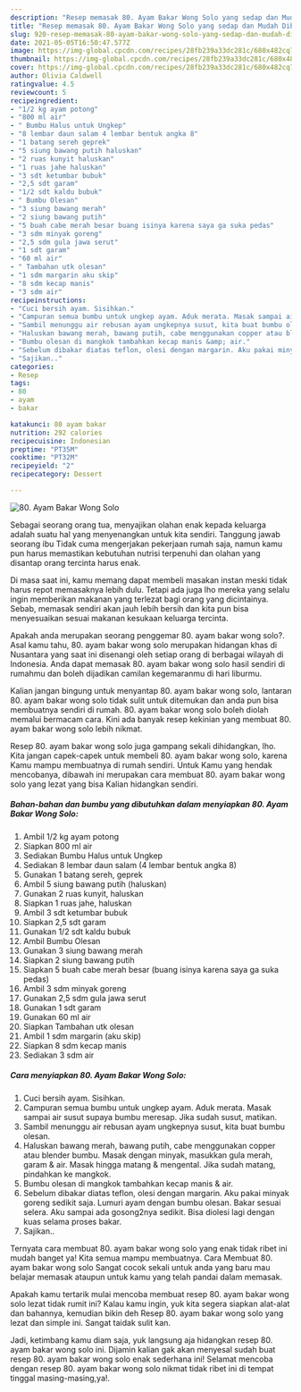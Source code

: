 ```yaml
---
description: "Resep memasak 80. Ayam Bakar Wong Solo yang sedap dan Mudah Dibuat"
title: "Resep memasak 80. Ayam Bakar Wong Solo yang sedap dan Mudah Dibuat"
slug: 920-resep-memasak-80-ayam-bakar-wong-solo-yang-sedap-dan-mudah-dibuat
date: 2021-05-05T16:50:47.577Z
image: https://img-global.cpcdn.com/recipes/28fb239a33dc281c/680x482cq70/80-ayam-bakar-wong-solo-foto-resep-utama.jpg
thumbnail: https://img-global.cpcdn.com/recipes/28fb239a33dc281c/680x482cq70/80-ayam-bakar-wong-solo-foto-resep-utama.jpg
cover: https://img-global.cpcdn.com/recipes/28fb239a33dc281c/680x482cq70/80-ayam-bakar-wong-solo-foto-resep-utama.jpg
author: Olivia Caldwell
ratingvalue: 4.5
reviewcount: 5
recipeingredient:
- "1/2 kg ayam potong"
- "800 ml air"
- " Bumbu Halus untuk Ungkep"
- "8 lembar daun salam 4 lembar bentuk angka 8"
- "1 batang sereh geprek"
- "5 siung bawang putih haluskan"
- "2 ruas kunyit haluskan"
- "1 ruas jahe haluskan"
- "3 sdt ketumbar bubuk"
- "2,5 sdt garam"
- "1/2 sdt kaldu bubuk"
- " Bumbu Olesan"
- "3 siung bawang merah"
- "2 siung bawang putih"
- "5 buah cabe merah besar buang isinya karena saya ga suka pedas"
- "3 sdm minyak goreng"
- "2,5 sdm gula jawa serut"
- "1 sdt garam"
- "60 ml air"
- " Tambahan utk olesan"
- "1 sdm margarin aku skip"
- "8 sdm kecap manis"
- "3 sdm air"
recipeinstructions:
- "Cuci bersih ayam. Sisihkan."
- "Campuran semua bumbu untuk ungkep ayam. Aduk merata. Masak sampai air susut supaya bumbu meresap. Jika sudah susut, matikan."
- "Sambil menunggu air rebusan ayam ungkepnya susut, kita buat bumbu olesan."
- "Haluskan bawang merah, bawang putih, cabe menggunakan copper atau blender bumbu. Masak dengan minyak, masukkan gula merah, garam &amp; air. Masak hingga matang &amp; mengental. Jika sudah matang, pindahkan ke mangkok."
- "Bumbu olesan di mangkok tambahkan kecap manis &amp; air."
- "Sebelum dibakar diatas teflon, olesi dengan margarin. Aku pakai minyak goreng sedikit saja. Lumuri ayam dengan bumbu olesan. Bakar sesuai selera. Aku sampai ada gosong2nya sedikit. Bisa diolesi lagi dengan kuas selama proses bakar."
- "Sajikan.."
categories:
- Resep
tags:
- 80
- ayam
- bakar

katakunci: 80 ayam bakar 
nutrition: 292 calories
recipecuisine: Indonesian
preptime: "PT35M"
cooktime: "PT32M"
recipeyield: "2"
recipecategory: Dessert

---
```



![80. Ayam Bakar Wong Solo](https://img-global.cpcdn.com/recipes/28fb239a33dc281c/680x482cq70/80-ayam-bakar-wong-solo-foto-resep-utama.jpg)

Sebagai seorang orang tua, menyajikan olahan enak kepada keluarga adalah suatu hal yang menyenangkan untuk kita sendiri. Tanggung jawab seorang ibu Tidak cuma mengerjakan pekerjaan rumah saja, namun kamu pun harus memastikan kebutuhan nutrisi terpenuhi dan olahan yang disantap orang tercinta harus enak.

Di masa  saat ini, kamu memang dapat membeli masakan instan meski tidak harus repot memasaknya lebih dulu. Tetapi ada juga lho mereka yang selalu ingin memberikan makanan yang terlezat bagi orang yang dicintainya. Sebab, memasak sendiri akan jauh lebih bersih dan kita pun bisa menyesuaikan sesuai makanan kesukaan keluarga tercinta. 



Apakah anda merupakan seorang penggemar 80. ayam bakar wong solo?. Asal kamu tahu, 80. ayam bakar wong solo merupakan hidangan khas di Nusantara yang saat ini disenangi oleh setiap orang di berbagai wilayah di Indonesia. Anda dapat memasak 80. ayam bakar wong solo hasil sendiri di rumahmu dan boleh dijadikan camilan kegemaranmu di hari liburmu.

Kalian jangan bingung untuk menyantap 80. ayam bakar wong solo, lantaran 80. ayam bakar wong solo tidak sulit untuk ditemukan dan anda pun bisa membuatnya sendiri di rumah. 80. ayam bakar wong solo boleh diolah memalui bermacam cara. Kini ada banyak resep kekinian yang membuat 80. ayam bakar wong solo lebih nikmat.

Resep 80. ayam bakar wong solo juga gampang sekali dihidangkan, lho. Kita jangan capek-capek untuk membeli 80. ayam bakar wong solo, karena Kamu mampu membuatnya di rumah sendiri. Untuk Kamu yang hendak mencobanya, dibawah ini merupakan cara membuat 80. ayam bakar wong solo yang lezat yang bisa Kalian hidangkan sendiri.

<!--inarticleads1-->

##### Bahan-bahan dan bumbu yang dibutuhkan dalam menyiapkan 80. Ayam Bakar Wong Solo:

1. Ambil 1/2 kg ayam potong
1. Siapkan 800 ml air
1. Sediakan  Bumbu Halus untuk Ungkep
1. Sediakan 8 lembar daun salam (4 lembar bentuk angka 8)
1. Gunakan 1 batang sereh, geprek
1. Ambil 5 siung bawang putih (haluskan)
1. Gunakan 2 ruas kunyit, haluskan
1. Siapkan 1 ruas jahe, haluskan
1. Ambil 3 sdt ketumbar bubuk
1. Siapkan 2,5 sdt garam
1. Gunakan 1/2 sdt kaldu bubuk
1. Ambil  Bumbu Olesan
1. Gunakan 3 siung bawang merah
1. Siapkan 2 siung bawang putih
1. Siapkan 5 buah cabe merah besar (buang isinya karena saya ga suka pedas)
1. Ambil 3 sdm minyak goreng
1. Gunakan 2,5 sdm gula jawa serut
1. Gunakan 1 sdt garam
1. Gunakan 60 ml air
1. Siapkan  Tambahan utk olesan
1. Ambil 1 sdm margarin (aku skip)
1. Siapkan 8 sdm kecap manis
1. Sediakan 3 sdm air




<!--inarticleads2-->

##### Cara menyiapkan 80. Ayam Bakar Wong Solo:

1. Cuci bersih ayam. Sisihkan.
1. Campuran semua bumbu untuk ungkep ayam. Aduk merata. Masak sampai air susut supaya bumbu meresap. Jika sudah susut, matikan.
1. Sambil menunggu air rebusan ayam ungkepnya susut, kita buat bumbu olesan.
1. Haluskan bawang merah, bawang putih, cabe menggunakan copper atau blender bumbu. Masak dengan minyak, masukkan gula merah, garam &amp; air. Masak hingga matang &amp; mengental. Jika sudah matang, pindahkan ke mangkok.
1. Bumbu olesan di mangkok tambahkan kecap manis &amp; air.
1. Sebelum dibakar diatas teflon, olesi dengan margarin. Aku pakai minyak goreng sedikit saja. Lumuri ayam dengan bumbu olesan. Bakar sesuai selera. Aku sampai ada gosong2nya sedikit. Bisa diolesi lagi dengan kuas selama proses bakar.
1. Sajikan..




Ternyata cara membuat 80. ayam bakar wong solo yang enak tidak ribet ini mudah banget ya! Kita semua mampu membuatnya. Cara Membuat 80. ayam bakar wong solo Sangat cocok sekali untuk anda yang baru mau belajar memasak ataupun untuk kamu yang telah pandai dalam memasak.

Apakah kamu tertarik mulai mencoba membuat resep 80. ayam bakar wong solo lezat tidak rumit ini? Kalau kamu ingin, yuk kita segera siapkan alat-alat dan bahannya, kemudian bikin deh Resep 80. ayam bakar wong solo yang lezat dan simple ini. Sangat taidak sulit kan. 

Jadi, ketimbang kamu diam saja, yuk langsung aja hidangkan resep 80. ayam bakar wong solo ini. Dijamin kalian gak akan menyesal sudah buat resep 80. ayam bakar wong solo enak sederhana ini! Selamat mencoba dengan resep 80. ayam bakar wong solo nikmat tidak ribet ini di tempat tinggal masing-masing,ya!.

